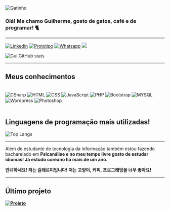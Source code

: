 
<img alt ="Gatinho" src="https://i.pinimg.com/enabled_lo/564x/32/be/57/32be5713ce12fae4c80c028d75710129.jpg">


### Olá! Me chamo Guilherme, gosto de gatos, café e de programar! 🐈

<hr>

[![Linkedin](https://img.shields.io/badge/LinkedIn-0077B5?style=for-the-badge&logo=linkedin&logoColor=white)](https://linkedin/in/guilherme-jrodrigues)
[![Prototipo](https://img.shields.io/badge/MarvelApp-1FB6FF.svg?style=for-the-badge&logo=MarvelApp&logoColor=white)](https://marvelapp.com/prototype/fdd7jc6)
[![Whatsapp](https://img.shields.io/badge/WhatsApp-25D366?style=for-the-badge&logo=whatsapp&logoColor=white)](https://wa.me/12991857311/)
<a href="mailto:{{ value }}"> <img src="https://img.shields.io/badge/Gmail-D14836?style=for-the-badge&logo=gmail&logoColor=white"> </a>

![Gui GitHub stats](https://github-readme-stats.vercel.app/api?username=guirdgrs&show_icons=true&theme=synthwave)

<hr>

## Meus conhecimentos

<div style="display: inline_block"> <br/>
  <img align="center" alt="CSharp" src="https://img.shields.io/badge/C%23-239120?style=for-the-badge&logo=c-sharp&logoColor=white"/>
  <img align="center" alt="HTML" src="https://img.shields.io/badge/HTML-239120?style=for-the-badge&logo=html5&logoColor=white"/>
  <img align="center" alt="CSS" src="https://img.shields.io/badge/CSS-239120?&style=for-the-badge&logo=css3&logoColor=white"/>
  <img align="center" alt="JavaScript" src="https://img.shields.io/badge/JavaScript-F7DF1E?style=for-the-badge&logo=javascript&logoColor=black"/>
  <img align="center" alt="PHP" src="https://img.shields.io/badge/PHP-777BB4?style=for-the-badge&logo=php&logoColor=white"/>
  <img align="center" alt="Bootstrap" src="https://img.shields.io/badge/Bootstrap-563D7C?style=for-the-badge&logo=bootstrap&logoColor=white"/>
  <img align="center" alt="MYSQL" src="https://img.shields.io/badge/MySQL-00000F?style=for-the-badge&logo=mysql&logoColor=white"/>
  <img align="center" alt="Wordpress" src="https://img.shields.io/badge/Wordpress-21759B?style=for-the-badge&logo=wordpress&logoColor=white"/>
  <img align="center" alt="Photoshop" src="https://img.shields.io/badge/adobe%20photoshop-%2331A8FF.svg?style=for-the-badge&logo=adobe%20photoshop&logoColor=white"/>
</div> <br>

## Linguagens de programação mais utilizadas!

![Top Langs](https://github-readme-stats.vercel.app/api/top-langs/?username=guirdgrs&layout=compact)

<hr>

Além de estudante de tecnologia da informação também estou fazendo bacharelado em <b>Psicanálise<b/> e no meu tempo livre gosto de estudar idiomas! Já estudo <b>coreano<b/> há mais de um ano.

안녀하세요! 저는 길례르미입니다!
저는 고양이, 커피, 프로그래밍을 너무 좋아요!

<hr>

## Último projeto
[![Projeto](https://img.shields.io/badge/GitHub-100000?style=for-the-badge&logo=github&logoColor=white)](https://github.com/guirdgrs/MedTime)

